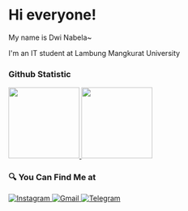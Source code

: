 # Hi everyone!
My name is Dwi Nabela~

I'm an IT student at Lambung Mangkurat University
 
### Github Statistic
<p align="left">
<a href="https://github.com/dwinabelaa">
  <img height="140em" src="https://github-readme-stats-eight-theta.vercel.app/api?username=dwinabelaa&show_icons=true&theme=algolia&include_all_commits=true&count_private=true"/>
  <img height="140em" src="https://github-readme-stats-eight-theta.vercel.app/api/top-langs/?username=dwinabelaa&layout=compact&langs_count=8&theme=algolia"/>
</a>
</p>

### 🔍 You Can Find Me at 
<p> 
  <a href="https://www.instagram.com/dwinabelaa_/" target="_blank">
    <img alt="Instagram" src="https://img.shields.io/badge/instagram-%23E4405F.svg?&style=for-the-badge&logo=instagram&logoColor=white" />
  </a> 
  <a href="https://dwinabela0910@gmail.com/" target="_blank">
    <img alt="Gmail" src="https://img.shields.io/badge/Gmail-D14836?style=for-the-badge&logo=gmail&logoColor=white" />
  </a>
  <a href="https://t.me/dwinabela/" target="_blank">
    <img alt="Telegram" src="https://img.shields.io/badge/Telegram-2CA5E0?style=for-the-badge&logo=telegram&logoColor=white" />
  </a> 
</p>
